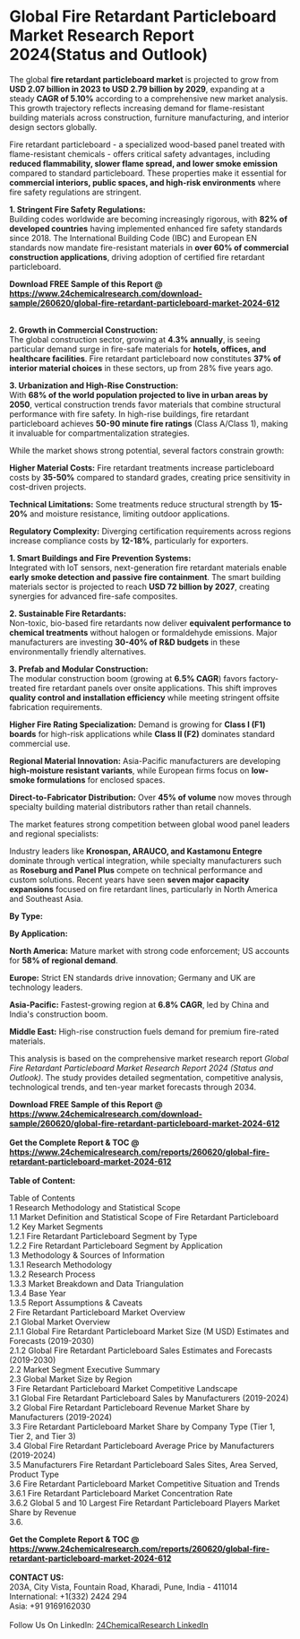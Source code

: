 <h1>Global Fire Retardant Particleboard Market Research Report 2024(Status and Outlook)</h1><p>The global <strong>fire retardant particleboard market</strong> is projected to grow from <strong>USD 2.07 billion in 2023 to USD 2.79 billion by 2029</strong>, expanding at a steady <strong>CAGR of 5.10%</strong> according to a comprehensive new market analysis. This growth trajectory reflects increasing demand for flame-resistant building materials across construction, furniture manufacturing, and interior design sectors globally.</p><p>Fire retardant particleboard - a specialized wood-based panel treated with flame-resistant chemicals - offers critical safety advantages, including <strong>reduced flammability, slower flame spread, and lower smoke emission</strong> compared to standard particleboard. These properties make it essential for <strong>commercial interiors, public spaces, and high-risk environments</strong> where fire safety regulations are stringent.</p><p><strong>1. Stringent Fire Safety Regulations:</strong><br>
Building codes worldwide are becoming increasingly rigorous, with <strong>82% of developed countries</strong> having implemented enhanced fire safety standards since 2018. The International Building Code (IBC) and European EN standards now mandate fire-resistant materials in <strong>over 60% of commercial construction applications</strong>, driving adoption of certified fire retardant particleboard.</p><div><b>Download FREE Sample of this Report @ 
            <a href="https://www.24chemicalresearch.com/download-sample/260620/global-fire-retardant-particleboard-market-2024-612">
            https://www.24chemicalresearch.com/download-sample/260620/global-fire-retardant-particleboard-market-2024-612</a></b></div><br><p><strong>2. Growth in Commercial Construction:</strong><br>
The global construction sector, growing at <strong>4.3% annually</strong>, is seeing particular demand surge in fire-safe materials for <strong>hotels, offices, and healthcare facilities</strong>. Fire retardant particleboard now constitutes <strong>37% of interior material choices</strong> in these sectors, up from 28% five years ago.</p><p><strong>3. Urbanization and High-Rise Construction:</strong><br>
With <strong>68% of the world population projected to live in urban areas by 2050</strong>, vertical construction trends favor materials that combine structural performance with fire safety. In high-rise buildings, fire retardant particleboard achieves <strong>50-90 minute fire ratings</strong> (Class A/Class 1), making it invaluable for compartmentalization strategies.</p><p>While the market shows strong potential, several factors constrain growth:</p><p><strong>Higher Material Costs:</strong> Fire retardant treatments increase particleboard costs by <strong>35-50%</strong> compared to standard grades, creating price sensitivity in cost-driven projects.</p><p><strong>Technical Limitations:</strong> Some treatments reduce structural strength by <strong>15-20%</strong> and moisture resistance, limiting outdoor applications.</p><p><strong>Regulatory Complexity:</strong> Diverging certification requirements across regions increase compliance costs by <strong>12-18%</strong>, particularly for exporters.</p><p><strong>1. Smart Buildings and Fire Prevention Systems:</strong><br>
Integrated with IoT sensors, next-generation fire retardant materials enable <strong>early smoke detection and passive fire containment</strong>. The smart building materials sector is projected to reach <strong>USD 72 billion by 2027</strong>, creating synergies for advanced fire-safe composites.</p><p><strong>2. Sustainable Fire Retardants:</strong><br>
Non-toxic, bio-based fire retardants now deliver <strong>equivalent performance to chemical treatments</strong> without halogen or formaldehyde emissions. Major manufacturers are investing <strong>30-40% of R&amp;D budgets</strong> in these environmentally friendly alternatives.</p><p><strong>3. Prefab and Modular Construction:</strong><br>
The modular construction boom (growing at <strong>6.5% CAGR</strong>) favors factory-treated fire retardant panels over onsite applications. This shift improves <strong>quality control and installation efficiency</strong> while meeting stringent offsite fabrication requirements.</p><p><strong>Higher Fire Rating Specialization:</strong> Demand is growing for <strong>Class I (F1) boards</strong> for high-risk applications while <strong>Class II (F2)</strong> dominates standard commercial use.</p><p><strong>Regional Material Innovation:</strong> Asia-Pacific manufacturers are developing <strong>high-moisture resistant variants</strong>, while European firms focus on <strong>low-smoke formulations</strong> for enclosed spaces.</p><p><strong>Direct-to-Fabricator Distribution:</strong> Over <strong>45% of volume</strong> now moves through specialty building material distributors rather than retail channels.</p><p>The market features strong competition between global wood panel leaders and regional specialists:</p><p>Industry leaders like <strong>Kronospan, ARAUCO, and Kastamonu Entegre</strong> dominate through vertical integration, while specialty manufacturers such as <strong>Roseburg and Panel Plus</strong> compete on technical performance and custom solutions. Recent years have seen <strong>seven major capacity expansions</strong> focused on fire retardant lines, particularly in North America and Southeast Asia.</p><p><strong>By Type:</strong></p><p><strong>By Application:</strong></p><p><strong>North America:</strong> Mature market with strong code enforcement; US accounts for <strong>58% of regional demand</strong>.</p><p><strong>Europe:</strong> Strict EN standards drive innovation; Germany and UK are technology leaders.</p><p><strong>Asia-Pacific:</strong> Fastest-growing region at <strong>6.8% CAGR</strong>, led by China and India's construction boom.</p><p><strong>Middle East:</strong> High-rise construction fuels demand for premium fire-rated materials.</p><p>This analysis is based on the comprehensive market research report <em>Global Fire Retardant Particleboard Market Research Report 2024 (Status and Outlook)</em>. The study provides detailed segmentation, competitive analysis, technological trends, and ten-year market forecasts through 2034.</p><div><b>Download FREE Sample of this Report @ 
            <a href="https://www.24chemicalresearch.com/download-sample/260620/global-fire-retardant-particleboard-market-2024-612">
            https://www.24chemicalresearch.com/download-sample/260620/global-fire-retardant-particleboard-market-2024-612</a></b></div><br><div><b>Get the Complete Report & TOC @ 
            <a href="https://www.24chemicalresearch.com/reports/260620/global-fire-retardant-particleboard-market-2024-612">
            https://www.24chemicalresearch.com/reports/260620/global-fire-retardant-particleboard-market-2024-612</a></b></div><br>
            <b>Table of Content:</b><p>Table of Contents<br />
1 Research Methodology and Statistical Scope<br />
1.1 Market Definition and Statistical Scope of Fire Retardant Particleboard<br />
1.2 Key Market Segments<br />
1.2.1 Fire Retardant Particleboard Segment by Type<br />
1.2.2 Fire Retardant Particleboard Segment by Application<br />
1.3 Methodology & Sources of Information<br />
1.3.1 Research Methodology<br />
1.3.2 Research Process<br />
1.3.3 Market Breakdown and Data Triangulation<br />
1.3.4 Base Year<br />
1.3.5 Report Assumptions & Caveats<br />
2 Fire Retardant Particleboard Market Overview<br />
2.1 Global Market Overview<br />
2.1.1 Global Fire Retardant Particleboard Market Size (M USD) Estimates and Forecasts (2019-2030)<br />
2.1.2 Global Fire Retardant Particleboard Sales Estimates and Forecasts (2019-2030)<br />
2.2 Market Segment Executive Summary<br />
2.3 Global Market Size by Region<br />
3 Fire Retardant Particleboard Market Competitive Landscape<br />
3.1 Global Fire Retardant Particleboard Sales by Manufacturers (2019-2024)<br />
3.2 Global Fire Retardant Particleboard Revenue Market Share by Manufacturers (2019-2024)<br />
3.3 Fire Retardant Particleboard Market Share by Company Type (Tier 1, Tier 2, and Tier 3)<br />
3.4 Global Fire Retardant Particleboard Average Price by Manufacturers (2019-2024)<br />
3.5 Manufacturers Fire Retardant Particleboard Sales Sites, Area Served, Product Type<br />
3.6 Fire Retardant Particleboard Market Competitive Situation and Trends<br />
3.6.1 Fire Retardant Particleboard Market Concentration Rate<br />
3.6.2 Global 5 and 10 Largest Fire Retardant Particleboard Players Market Share by Revenue<br />
3.6.</p><div><b>Get the Complete Report & TOC @ 
            <a href="https://www.24chemicalresearch.com/reports/260620/global-fire-retardant-particleboard-market-2024-612">
            https://www.24chemicalresearch.com/reports/260620/global-fire-retardant-particleboard-market-2024-612</a></b></div><br><b>CONTACT US:</b><br>
            203A, City Vista, Fountain Road, Kharadi, Pune, India - 411014<br>
            International: +1(332) 2424 294<br>
            Asia: +91 9169162030 <br><br>
            Follow Us On LinkedIn: <a href="https://www.linkedin.com/company/24chemicalresearch/">24ChemicalResearch LinkedIn</a>